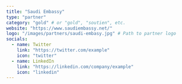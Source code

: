 ```yaml
---
title: "Saudi Embassy"
type: "partner"
category: "gold" # or "gold", "soutien", etc.
website: "https://www.saudiembassy.net/"
logo: "/images/partners/saudi-embasy.jpg" # Path to partner logo
socials:
  - name: Twitter
    link: "https://twitter.com/example"
    icon: "twitter"
  - name: LinkedIn
    link: "https://linkedin.com/company/example"
    icon: "linkedin"
---
```

